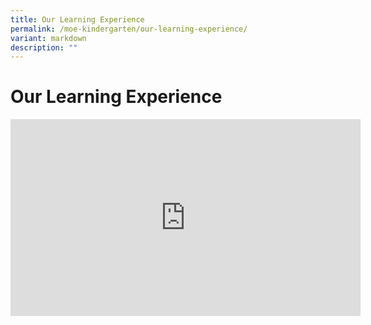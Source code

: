 ```yaml
---
title: Our Learning Experience
permalink: /moe-kindergarten/our-learning-experience/
variant: markdown
description: ""
---
```

# **Our Learning Experience**  


<iframe width="560" height="315" src="https://www.youtube.com/embed/lhLIYQVKSJA?wmode=transparent&amp;playlist=lhLIYQVKSJA&amp;loop=1" title="YouTube video player" frameborder="0" allow="accelerometer; autoplay; clipboard-write; encrypted-media; gyroscope; picture-in-picture" allowfullscreen=""></iframe>

